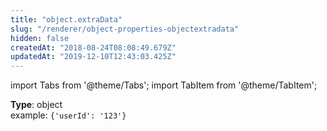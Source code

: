 ```yaml
---
title: "object.extraData"
slug: "/renderer/object-properties-objectextradata"
hidden: false
createdAt: "2018-08-24T08:08:49.679Z"
updatedAt: "2019-12-10T12:43:03.425Z"
---
```


import Tabs from '@theme/Tabs';
import TabItem from '@theme/TabItem';

**Type**: object  
example: `{'userId': '123'}`
